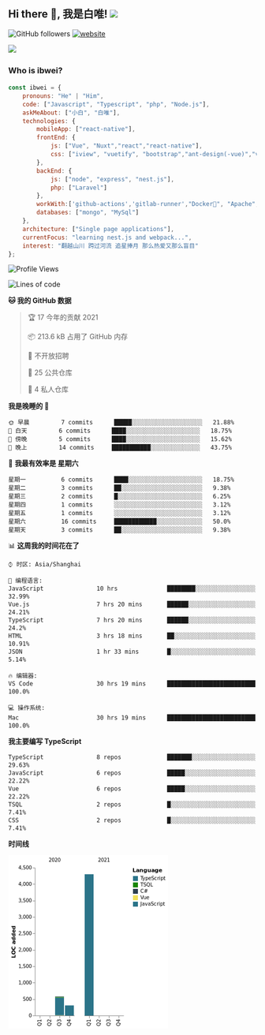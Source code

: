<h2> Hi there 👋, 我是白唯! <img src="https://media.giphy.com/media/12oufCB0MyZ1Go/giphy.gif" width="50"></h2>

![GitHub followers](https://img.shields.io/github/followers/ibwei?label=Follow&style=social) [![website](https://img.shields.io/badge/Website-46a2f1.svg?&style=flat-square&logo=Google-Chrome&logoColor=white&link=https://me.ibwei.com/)](http://me.ibwei.com/)

![](https://github-readme-stats.vercel.app/api?username=ibwei)


### Who is ibwei?

```javascript
const ibwei = {
    pronouns: "He" | "Him",
    code: ["Javascript", "Typescript", "php", "Node.js"],
    askMeAbout: ["小白", "白唯"],
    technologies: {
        mobileApp: ["react-native"],
        frontEnd: {
            js: ["Vue", "Nuxt","react","react-native"],
            css: ["iview", "vuetify", "bootstrap","ant-design(-vue)","vant"]
        },
        backEnd: {
            js: ["node", "express", "nest.js"],
            php: ["Laravel"]
        },
        workWith:['github-actions','gitlab-runner',"Docker🐳", "Apache", "Nginx"],
        databases: ["mongo", "MySql"]
    },
    architecture: ["Single page applications"],
    currentFocus: "learning nest.js and webpack...",
    interest: "翻越山川 跨过河流 追星捧月 那么热爱又那么盲目"
};

```
<!--START_SECTION:waka-->
![Profile Views](http://img.shields.io/badge/%E4%B8%AA%E4%BA%BA%E5%B0%81%E9%9D%A2%E8%A7%82%E7%9C%8B%E6%AC%A1%E6%95%B0-10-blue)

![Lines of code](https://img.shields.io/badge/%E4%BB%8E%E3%80%8C%E4%BD%A0%E5%A5%BD%E4%B8%96%E7%95%8C%E3%80%8D%E6%88%91%E5%B7%B2%E7%BB%8F%E5%86%99%E4%BA%86-5189%20%E8%A1%8C%E4%BB%A3%E7%A0%81-blue)

**🐱 我的 GitHub 数据** 

> 🏆 17 今年的贡献 2021
 > 
> 📦 213.6 kB 占用了 GitHub 内存 
 > 
> 🚫 不开放招聘
 > 
> 📜 25 公共仓库 
 > 
> 🔑 4 私人仓库  
 > 
**我是晚睡的 🦉** 

```text
🌞 早晨         7 commits      █████░░░░░░░░░░░░░░░░░░░░   21.88% 
🌆 白天         6 commits      ████░░░░░░░░░░░░░░░░░░░░░   18.75% 
🌃 傍晚         5 commits      ████░░░░░░░░░░░░░░░░░░░░░   15.62% 
🌙 晚上         14 commits     ███████████░░░░░░░░░░░░░░   43.75%

```
📅 **我最有效率是 星期六** 

```text
星期一          6 commits      ████░░░░░░░░░░░░░░░░░░░░░   18.75% 
星期二          3 commits      ██░░░░░░░░░░░░░░░░░░░░░░░   9.38% 
星期三          2 commits      █░░░░░░░░░░░░░░░░░░░░░░░░   6.25% 
星期四          1 commits      ░░░░░░░░░░░░░░░░░░░░░░░░░   3.12% 
星期五          1 commits      ░░░░░░░░░░░░░░░░░░░░░░░░░   3.12% 
星期六          16 commits     ████████████░░░░░░░░░░░░░   50.0% 
星期天          3 commits      ██░░░░░░░░░░░░░░░░░░░░░░░   9.38%

```


📊 **这周我的时间花在了** 

```text
⌚︎ 时区: Asia/Shanghai

💬 编程语言: 
JavaScript               10 hrs              ████████░░░░░░░░░░░░░░░░░   32.99% 
Vue.js                   7 hrs 20 mins       ██████░░░░░░░░░░░░░░░░░░░   24.21% 
TypeScript               7 hrs 20 mins       ██████░░░░░░░░░░░░░░░░░░░   24.2% 
HTML                     3 hrs 18 mins       ██░░░░░░░░░░░░░░░░░░░░░░░   10.91% 
JSON                     1 hr 33 mins        █░░░░░░░░░░░░░░░░░░░░░░░░   5.14%

🔥 编辑器: 
VS Code                  30 hrs 19 mins      █████████████████████████   100.0%

💻 操作系统: 
Mac                      30 hrs 19 mins      █████████████████████████   100.0%

```

**我主要编写 TypeScript** 

```text
TypeScript               8 repos             ███████░░░░░░░░░░░░░░░░░░   29.63% 
JavaScript               6 repos             █████░░░░░░░░░░░░░░░░░░░░   22.22% 
Vue                      6 repos             █████░░░░░░░░░░░░░░░░░░░░   22.22% 
TSQL                     2 repos             █░░░░░░░░░░░░░░░░░░░░░░░░   7.41% 
CSS                      2 repos             █░░░░░░░░░░░░░░░░░░░░░░░░   7.41%

```


**时间线**

![Chart not found](https://raw.githubusercontent.com/ibwei/ibwei/main/charts/bar_graph.png) 


<!--END_SECTION:waka-->
